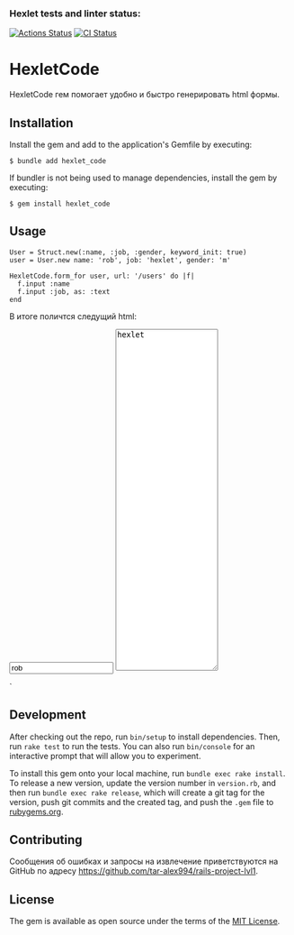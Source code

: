 ### Hexlet tests and linter status:
[![Actions Status](https://github.com/tar-alex994/rails-project-lvl1/workflows/hexlet-check/badge.svg)](https://github.com/tar-alex994/rails-project-lvl1/actions)
[![CI Status](https://github.com/tar-alex994/rails-project-lvl1/actions/workflows/main.yml/badge.svg)](https://github.com/tar-alex994/rails-project-lvl1/actions/workflows/main.yml)

# HexletCode

HexletCode гем помогает удобно и быстро генерировать html формы.

## Installation

Install the gem and add to the application's Gemfile by executing:

    $ bundle add hexlet_code

If bundler is not being used to manage dependencies, install the gem by executing:

    $ gem install hexlet_code

## Usage

    User = Struct.new(:name, :job, :gender, keyword_init: true)
    user = User.new name: 'rob', job: 'hexlet', gender: 'm'

    HexletCode.form_for user, url: '/users' do |f|
      f.input :name
      f.input :job, as: :text
    end

В итоге поличтся следущий html:
    <form action="/users" method="post">
      <input name="name" type="text" value="rob">
      <textarea cols="20" rows="40" name="job">hexlet</textarea>
    </form>`

## Development

After checking out the repo, run `bin/setup` to install dependencies. Then, run `rake test` to run the tests. You can also run `bin/console` for an interactive prompt that will allow you to experiment.

To install this gem onto your local machine, run `bundle exec rake install`. To release a new version, update the version number in `version.rb`, and then run `bundle exec rake release`, which will create a git tag for the version, push git commits and the created tag, and push the `.gem` file to [rubygems.org](https://rubygems.org).

## Contributing

Сообщения об ошибках и запросы на извлечение приветствуются на GitHub по адресу https://github.com/tar-alex994/rails-project-lvl1.

## License

The gem is available as open source under the terms of the [MIT License](https://opensource.org/licenses/MIT).


